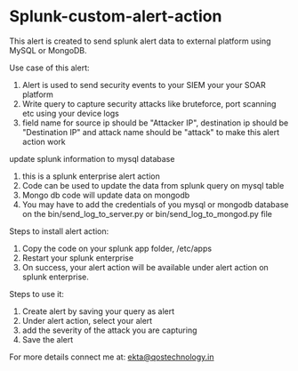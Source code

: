 # Splunk-custom-alert-action
This alert is created to send splunk alert data to external platform using MySQL or MongoDB.

Use case of this alert:
1. Alert is used to send security events to your SIEM your your SOAR platform
2. Write query to capture security attacks like bruteforce, port scanning etc using your device logs
3. field name for source ip should be "Attacker IP", destination ip should be "Destination IP" and attack name should be "attack" to make this alert action work

update splunk information to mysql database
1. this is a splunk enterprise alert action
2. Code can be used to update the data from splunk query on mysql table
3. Mongo db code will update data on mongodb
4. You may have to add the credentials of you mysql or mongodb database on the bin/send_log_to_server.py or bin/send_log_to_mongod.py file

Steps to install alert action:
1. Copy the code on your splunk app folder, <splunk-home>/etc/apps
2. Restart your splunk enterprise
3. On success, your alert action will be available under alert action on splunk enterprise.

Steps to use it:
1. Create alert by saving your query as alert
2. Under alert action, select your alert
3. add the severity of the attack you are capturing
3. Save the alert

  
  For more details connect me at: ekta@qostechnology.in
